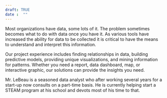 ```yaml
---
draft: TRUE
date :  ""
---
```


Most organizations have data, some lots of it. The problem sometimes becomes what to do with data once you have it.  As various tools have increased the ability for data to be collected it is critical to have the means to understand and interpret this information.

Our project experience includes finding relationships in data, building predictive models, providing unique visualizations, and mining information for patterns.  Whether you need a report, data dashboard, map, or interactive graphic, our solutions can provide the insights you need.

Mr. LeBeau is a seasoned data analyst who after working several years for a start-up now consults on a part-time basis.  He is currently helping start a STEAM program at his school and devots most of his time to that.  